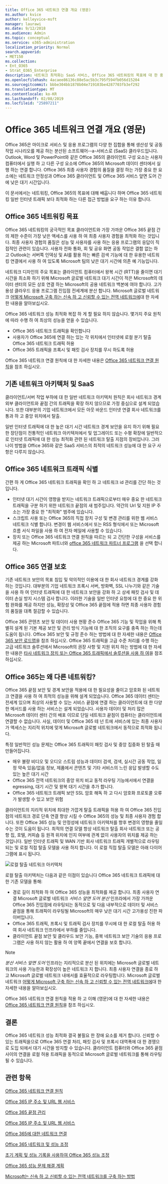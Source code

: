 ```yaml
---
title: Office 365 네트워크 연결 개요 (영문)
ms.author: kvice
author: kelleyvice-msft
manager: laurawi
ms.date: 9/12/2018
ms.audience: Admin
ms.topic: conceptual
ms.service: o365-administration
localization_priority: Normal
search.appverid:
- MET150
ms.collection:
- Ent_O365
- Strat_O365_Enterprise
description: 네트워크 최적화는 SaaS 서비스, Office 365 네트워킹의 목표에 대 한 중요 한 이유에 대해 설명 하며 SaaS 다른 작업에서 서로 다른 네트워킹을 요구 하는 방법입니다.
ms.openlocfilehash: 4acaee86136c88e5ac5b3c795f594fb056d15204
ms.sourcegitcommit: bbbe304bb1878b04e719103be4287703fb3ef292
ms.translationtype: MT
ms.contentlocale: ko-KR
ms.lasthandoff: 02/08/2019
ms.locfileid: "25897211"
---
```

# <a name="office-365-network-connectivity-overview"></a>Office 365 네트워크 연결 개요 (영문)

Office 365은 마이크로 서비스 및 응용 프로그램의 다양 한 집합을 통해 생산성 및 공동 작업 시나리오를 제공 하는 분산된 소프트웨어--a-서비스로 (SaaS) 클라우드입니다. Outlook, Word 및 PowerPoint와 같은 Office 365의 클라이언트 구성 요소는 사용자 컴퓨터에서 실행 하 고 다른 구성 요소에 Office 365의 Microsoft 데이터 센터에서 실행 하는 연결 합니다. Office 365 최종 사용자 경험의 품질을 결정 하는 가장 중요 한 요소에는 네트워크 안정성과 Office 365 클라이언트 및 Office 365 서비스 앞면 도어 간에 낮은 대기 시간입니다.

이 문서에서는 네트워킹, Office 365의 목표에 대해 배웁니다 하며 Office 365 네트워킹 일반 인터넷 트래픽 보다 최적화 하는 다른 접근 방법을 요구 하는 이유 합니다.

## <a name="office-365-networking-goals"></a>Office 365 네트워킹 목표

Office 365 네트워킹의 궁극적인 목표 클라이언트와 가장 가까운 Office 365 끝점 간의 제한 수준이 가장 낮은 액세스를 사용 하 여 최종 사용자 경험을 최적화 하는 것입니다. 최종 사용자 경험의 품질은 성능 및 사용자를 사용 하는 응용 프로그램의 응답이 직접적인 관련이 있습니다. 사용자 전화 통화, 회 및 공유 화면 공동 작업은 결함 없는 하 고 Outlook는 서버쪽 인덱싱 및 AI를 활용 하는 빠른 검색 기능에 대 한 유용한 네트워킹 연결에서 사용 하 여 있도록 Microsoft 팀의 낮은 대기 시간에 의존 예 기능입니다.

네트워크 디자인의 주요 목표는 클라이언트 컴퓨터에서 왕복 시간 (RTT)을 줄이면 대기 시간을 최소화 하기 위해 Microsoft 글로벌 네트워크 대기 시간이 적은 Microsoft의 데이터 센터의 모든 상호 연결 하는 Microsoft의 공용 네트워크 백본에 여야 합니다. 고가용성 클라우드 응용 프로그램 진입점 전세계에 분산 합니다. Microsoft 글로벌 네트워크 [어떻게 Microsoft 구축 하는 신속 하 고 신뢰할 수 있는 전역 네트워크에](https://azure.microsoft.com/en-us/blog/how-microsoft-builds-its-fast-and-reliable-global-network/)대 한 자세한 내용을 알아보십시오.

Office 365 네트워크 성능 최적화 복잡 하 게 할 필요 하지 않습니다. 몇가지 주요 원칙에 따라 수행 하 여 최상의 성능을 얻을 수 있습니다.

- Office 365 네트워크 트래픽을 확인합니다
- 사용자가 Office 365에 연결 하는 있는 각 위치에서 인터넷에 로컬 분기 탈출 Office 365 네트워크 트래픽 허용
- Office 365 트래픽을 프록시 및 패킷 검사 장치를 무시 하도록 허용

Office 365 네트워크 연결 원칙에 대 한 자세한 내용은 [Office 365 네트워크 연결 원칙](office-365-network-connectivity-principles.md)을 참조 하십시오.

## <a name="traditional-network-architectures-and-saas"></a>기존 네트워크 아키텍처 및 SaaS

클라이언트/서버 작업 부하에 대 한 일반 네트워크 아키텍처 원칙은 회사 네트워크 경계 외부 클라이언트와 끝점 간의 트래픽을 확장 하지 않으므로 가정 중심으로 설계 되었습니다. 또한 대부분의 기업 네트워크에서 모든 아웃 바운드 인터넷 연결 회사 네트워크를 통과 하 고 중앙 위치에서 탈출.

일반 인터넷 트래픽에 대 한 높은 대기 시간 네트워크 경계 보안을 유지 하기 위해 필요한 장단점이 전통적인 네트워크 아키텍처에서 및 업그레이드 또는 수평 확장에 일반적으로 인터넷 트래픽에 대 한 성능 최적화 관련 된 네트워크 탈출 지점의 장비입니다. 그러나이 방법을 Office 365와 같은 SaaS 서비스의 최적의 네트워크 성능에 대 한 요구 사항은 다루지 않습니다.

## <a name="identifying-office-365-network-traffic"></a>Office 365 네트워크 트래픽 식별

간편 하 게 Office 365 네트워크 트래픽을 확인 하 고 네트워크 id 관리를 간단 하는 것입니다.

- 인터넷 대기 시간이 영향을 받지는 네트워크 트래픽으로부터 매우 중요 한 네트워크 트래픽을 구분 하기 위한 네트워크 끝점의 새 범주입니다. 약간의 Url 및 지원 IP 주소는 가장 중요 한 "최적화" 범주에 있습니다.
- 스크립트 사용 또는 Office 365의 직접 장치 구성 및 변경 관리를 위한 웹 서비스 네트워크 식별 합니다. 변경이 웹 서비스에서 또는 RSS 형식에서 또는 Microsoft 흐름 서식 파일을 사용 하 여 전자 메일에 사용할 수 있습니다.
- 장치 또는 Office 365 네트워크 연결 원칙을 따르는 되 고 간단한 구성을 서비스를 제공 하는 Microsoft 파트너와 [office 365 네트워크 파트너 프로그램](http://aka.ms/Office365NPP) 을 선택 합니다.

## <a name="securing-office-365-connections"></a>Office 365 연결 보호

기존 네트워크 보안의 목표 침입 및 악의적인 이용에 대 한 회사 네트워크 경계를 강화 하는 것입니다. 대부분의 기업 네트워크 프록시 서버, 방화벽, SSL 나누기와 같은 기술을 사용 하 여 인터넷 트래픽에 대 한 네트워크 보안을 강화 하 고 상세 패킷 검사 및 데이터 손실 방지 시스템 검사 합니다. 이러한 기술을 일반 인터넷 요청에 대 한 중요 한 위험 완화를 제공 하지만 성능, 확장성 및 Office 365 끝점에 적용 하면 최종 사용자 경험의 품질을 대폭 절감할 수 있습니다.

Office 365 콘텐츠 보안 및 데이터 사용 현황 준수 Office 365 기능 및 작업을 위해 특별히 설계 된 기본 제공 보안 및 관리 방식 기능에 대 한 조직의 요구를 충족 하는 하는데 도움이 됩니다. Office 365 보안 및 규정 준수 하는 방법에 대 한 자세한 내용은 [Office 365 보안 로드맵](https://docs.microsoft.com/en-us/office365/securitycompliance/security-roadmap)을 참조 하십시오. Office 365 트래픽을 고급 수준 처리를 수행 하는 고급 네트워크 솔루션에서 Microsoft의 권장 사항 및 지원 위치 하는 방법에 대 한 자세한 내용은 [타사 네트워크 장치 또는 Office 365 트래픽에서 솔루션을 사용 하 여](https://support.microsoft.com/en-us/help/2690045)을 참조 하십시오.

## <a name="why-is-office-365-networking-different"></a>Office 365는 왜 다른 네트워킹?

Office 365 끝점 보안 및 경계 보안을 적용에 대 한 필요성을 줄이고 암호화 된 네트워크 연결을 사용 하 여 최적의 성능을 위해 설계 되었습니다. Office 365 데이터 센터는 전세계 있으며 최상의 사용할 수 있는 서비스 끝점에 연결 하는 클라이언트에 대 한 다양 한 메서드를 사용 하는 서비스는 설계 되었습니다. 사용자 데이터 및 처리 많은 Microsoft 데이터 센터 간의 배포 이므로 단일 네트워크 끝점이 컴퓨터는 클라이언트에 연결할 수 없습니다. 사실, 데이터 및 Office 365 테 넌 트에 서비스에 있는 최종 사용자가 액세스는 지리적 위치에 맞게 Microsoft 글로벌 네트워크에서 동적으로 최적화 됩니다.

특정 일반적인 성능 문제는 Office 365 트래픽이 패킷 검사 및 중앙 집중화 된 탈출 때 만들어집니다.

- 매우 불량 비디오 및 오디오 스트림 성능과 데이터 검색, 검색, 실시간 공동 작업, 일정 약속 있음/없음 정보, 제품에서 콘텐츠 및 기타 서비스의 느린 응답 발생할 수도 있는 높은 대기 시간
- Office 365 전역 네트워크의 중앙 위치 비교 동적 라우팅 기능에서에서 연결을 egressing, 대기 시간 및 왕복 대기 시간을 추가 합니다.
- Office 365 네트워크 트래픽 보안 SSL 암호 해독 하 고 다시 암호화 프로토콜 오류가 발생할 수 있고 보안 위험

클라이언트의 지리적 위치에 최대한 가깝게 탈출 트래픽을 허용 하 여 Office 365 진입점의 네트워크 경로 단축 연결 향상 시킬 수 Office 365의 성능 및 최종 사용자 경험 합니다. 또한 Office 365 성능 및 안정성에 네트워크 아키텍처를 향후 변경의 영향을 줄일 수는 것이 도움이 됩니다. 최적의 연결 모델 항상 네트워크 탈출 회사 네트워크 또는 공항 집, 호텔, 커피숍 등 원격 위치에 인지 여부에 관계 없이 사용자의 위치를 제공 하는 것입니다. 일반 인터넷 트래픽 및 WAN 기반 회사 네트워크 트래픽 개별적으로 라우팅되는 및 로컬 직접 탈출 모델을 사용 하지 합니다. 이 로컬 직접 탈출 모델은 아래 다이어그램에 표시 됩니다.

![로컬 탈출 네트워크 아키텍처](media/6bc636b0-1234-4ceb-a45a-aadd1044b39c.png)

로컬 탈출 아키텍처는 다음과 같은 이점이 있습니다 Office 365 네트워크 트래픽에 대 한 기존 모델을 통해:
  
- 경로 길이 최적화 하 여 Office 365 성능을 최적화를 제공 합니다. 최종 사용자 연결 Microsoft 글로벌 네트워크 _서비스 앞면 도어 분산_ 인프라에서 가장 가까운 Office 365 진입점에 라우팅되는 동적으로 및 다음 내부적으로 데이터 및 서비스 끝점을 통해 트래픽이 라우팅될 Microsoft의 매우 낮은 대기 시간 고가용성 진한 파이버입니다.
- Office 365 트래픽, 프록시 및 트래픽 검사 장치를 무시에 대 한 로컬 탈출 허용 하 여 회사 네트워크 인프라에서 부하를 줄입니다.
- 클라이언트 끝점 보안 및 클라우드 보안 기능, 중복 네트워크 보안 기술의 응용 프로그램은 사용 하지 않는 활용 하 여 양쪽 끝에서 연결을 보호 합니다.

> [!NOTE]
> _분산 서비스 앞면 도어_ 인프라는 지리적으로 분산 된 위치에는 Microsoft 글로벌 네트워크의 사용 가능한과 확장성이 높은 네트워크 지 합니다. 최종 사용자 연결을 종료 하 고 Microsoft 글로벌 네트워크 내에서를 효율적으로 라우팅합니다. Microsoft 글로벌 네트워크 [어떻게 Microsoft 구축 하는 신속 하 고 신뢰할 수 있는 전역 네트워크에](https://azure.microsoft.com/en-us/blog/how-microsoft-builds-its-fast-and-reliable-global-network/)대 한 자세한 내용을 알아보십시오.

Office 365 네트워크 연결 원칙을 적용 하 고 이해 (영문)에 대 한 자세한 내용은 [Office 365 네트워크 연결 원칙](office-365-network-connectivity-principles.md)을 참조 하십시오.

## <a name="conclusion"></a>결론

Office 365 네트워크 성능 최적화 결국 불필요 한 장애 요소를 제거 합니다. 신뢰할 수 있는 트래픽을으로 Office 365 연결 처리, 패킷 검사 및 프록시 대역폭에 대 한 경쟁으로 도입 되에서 대기 시간을 방지할 수 있습니다. 클라이언트 컴퓨터와 Office 365 끝점 사이의 연결을 로컬 허용 트래픽을 동적으로 Microsoft 글로벌 네트워크를 통해 라우팅될 수 있습니다.

## <a name="related-topics"></a>관련 항목

[Office 365 네트워크 연결 원칙](office-365-network-connectivity-principles.md)

[Office 365 IP 주소 및 URL 웹 서비스](office-365-ip-web-service.md)

[Office 365 끝점 관리](managing-office-365-endpoints.md)

[Office 365 IP 주소 및 URL 웹 서비스](office-365-ip-web-service.md)

[Office 365에 대한 네트워크 연결](network-connectivity.md)

[Office 365 네트워크 및 성능 조정](network-planning-and-performance.md)

[초기 계획 및 성능 기록을 사용하여 Office 365 성능 조정](performance-tuning-using-baselines-and-history.md)

[Office 365 성능 문제 해결 계획](performance-troubleshooting-plan.md)

[Microsoft는 신속 하 고 신뢰할 수 있는 전역 네트워크를 구축 하는 방법](https://azure.microsoft.com/en-us/blog/how-microsoft-builds-its-fast-and-reliable-global-network/)

